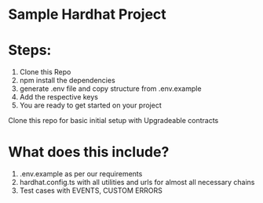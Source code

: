 # Sample Hardhat Project

# Steps:

1. Clone this Repo
2. npm install the dependencies
3. generate .env file and copy structure from .env.example
4. Add the respective keys
5. You are ready to get started on your project

Clone this repo for basic initial setup with Upgradeable contracts

# What does this include?

1. .env.example as per our requirements
2. hardhat.config.ts with all utilities and urls for almost all necessary chains
3. Test cases with EVENTS, CUSTOM ERRORS
